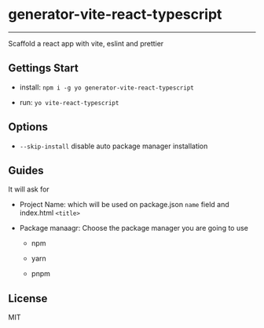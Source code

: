 # generator-vite-react-typescript

---

Scaffold a react app with vite, eslint and prettier

## Gettings Start

-   install: `npm i -g yo generator-vite-react-typescript`

-   run: `yo vite-react-typescript`

## Options

-   `--skip-install` disable auto package manager installation

## Guides

It will ask for

-   Project Name: which will be used on package.json `name` field and index.html `<title>`

-   Package manaagr: Choose the package manager you are going to use

    -   npm

    -   yarn

    -   pnpm

## License

MIT
